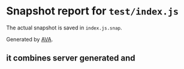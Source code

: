 # Snapshot report for `test/index.js`

The actual snapshot is saved in `index.js.snap`.

Generated by [AVA](https://ava.li).

## it combines server generated <link> and <style> tags with client side created <link> and <style> tags

> Snapshot 1

    `.server-style::after { content: "server-style"; }.js-style::after { content: "js-style"; }body {␊
    	color: teal;␊
    }␊
    body {␊
    	color: teal;␊
    }␊
    `
